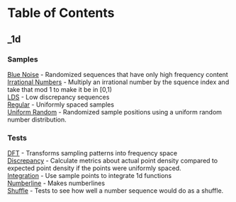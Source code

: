 # Table of Contents

## _1d

### Samples

[Blue Noise](output/_1d/samples/blue_noise/page.md) - Randomized sequences that have only high frequency content  
[Irrational Numbers](output/_1d/samples/irrational_numbers/page.md) - Multiply an irrational number by the squence index and take that mod 1 to make it be in [0,1)  
[LDS](output/_1d/samples/lds/page.md) - Low discrepancy sequences  
[Regular](output/_1d/samples/regular/page.md) - Uniformly spaced samples  
[Uniform Random](output/_1d/samples/uniform_random/page.md) - Randomized sample positions using a uniform random number distribution.  
### Tests

[DFT](output/_1d/tests/dft/page.md) - Transforms sampling patterns into frequency space  
[Discrepancy](output/_1d/tests/discrepancy/page.md) - Calculate metrics about actual point density compared to expected point density if the points were uniformly spaced.  
[Integration](output/_1d/tests/integration/page.md) - Use sample points to integrate 1d functions  
[Numberline](output/_1d/tests/numberline/page.md) - Makes numberlines  
[Shuffle](output/_1d/tests/shuffle/page.md) - Tests to see how well a number sequence would do as a shuffle.  
